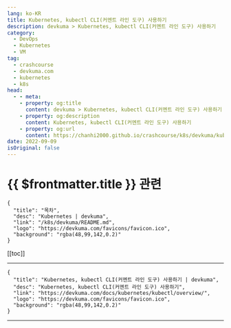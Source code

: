 ```yaml
---
lang: ko-KR
title: Kubernetes, kubectl CLI(커멘트 라인 도구) 사용하기
description: devkuma > Kubernetes, kubectl CLI(커멘트 라인 도구) 사용하기
category: 
  - DevOps
  - Kubernetes
  - VM
tag: 
  - crashcourse
  - devkuma.com
  - kubernetes
  - k8s
head:
  - - meta:
    - property: og:title
      content: devkuma > Kubernetes, kubectl CLI(커멘트 라인 도구) 사용하기
    - property: og:description
      content: Kubernetes, kubectl CLI(커멘트 라인 도구) 사용하기
    - property: og:url
      content: https://chanhi2000.github.io/crashcourse/k8s/devkuma/kubectl.html
date: 2022-09-09
isOriginal: false
---
```


# {{ $frontmatter.title }} 관련

```component VPCard
{
  "title": "목차",
  "desc": "Kubernetes | devkuma",
  "link": "/k8s/devkuma/README.md",
  "logo": "https://devkuma.com/favicons/favicon.ico",
  "background": "rgba(48,99,142,0.2)"
}
```

[[toc]]

---

```component VPCard
{
  "title": "Kubernetes, kubectl CLI(커멘트 라인 도구) 사용하기 | devkuma", 
  "desc": "Kubernetes, kubectl CLI(커멘트 라인 도구) 사용하기", 
  "link": "https://devkuma.com/docs/kubernetes/kubectl/overview/", 
  "logo": "https://devkuma.com/favicons/favicon.ico",
  "background": "rgba(48,99,142,0.2)"
}
```

<!-- TODO: 작성 -->

---
